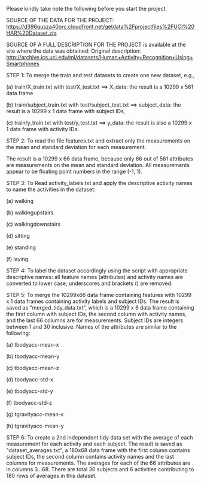 Please kindly take note the following before you start the project.

SOURCE OF THE DATA FOR THE PROJECT:
https://d396qusza40orc.cloudfront.net/getdata%2Fprojectfiles%2FUCI%20HAR%20Dataset.zip

SOURCE OF A FULL DESCRIPTION FOR THE PROJECT is available at the site where the data was obtained:
Original description: http://archive.ics.uci.edu/ml/datasets/Human+Activity+Recognition+Using+Smartphones


STEP 1: To merge the train and test datasets to create one new dataset, e.g.,

  (a) train/X_train.txt with test/X_test.txt ==> X_data: the result is a 10299 x 561 data frame

  (b) train/subject_train.txt with test/subject_test.txt ==> subject_data: the result is a 10299 x 1 data frame with subject IDs,

  (c) train/y_train.txt with test/y_test.txt ==> y_data: the result is also a 10299 x 1 data frame with activity IDs.

STEP 2: To read the file features.txt and extract only the measurements on the mean and standard deviation for each measurement.

The result is a 10299 x 66 data frame, because only 66 out of 561 attributes are measurements on the mean and standard deviation. All measurements appear to be floating point numbers in the range (-1, 1).

STEP 3: To Read activity_labels.txt and apply the descriptive activity names to name the activities in the dataset:

  (a) walking

  (b) walkingupstairs

  (c) walkingdownstairs

  (d) sitting

  (e) standing

  (f) laying

STEP 4: To label the dataset accordingly using the script with appropriate descriptive names: all feature names (attributes) and activity names are converted to lower case, underscores and brackets () are removed.

STEP 5: To merge the 10299x66 data frame containing features with 10299 x 1 data frames containing activity labels and subject IDs. The result is saved as "merged_tidy_data.txt", which is a 10299 x 6 data frame containing the first column with subject IDs, the second column with activity names, and the last 66 columns are for measurements. Subject IDs are integers between 1 and 30 inclusive. Names of the attributes are similar to the following:

  (a) tbodyacc-mean-x
  
  (b) tbodyacc-mean-y
  
  (c) tbodyacc-mean-z
  
  (d) tbodyacc-std-x
 
  (e) tbodyacc-std-y
  
  (f) tbodyacc-std-z

  (g) tgravityacc-mean-x
 
  (h) tgravityacc-mean-y

STEP 6: To create a 2nd independent tidy data set with the average of each measurement for each activity and each subject. The result is saved as "dataset_averages.txt", a 180x68 data frame with the first column contains subject IDs, the second column contains activity names and the last columns for measurements. The averages for each of the 66 attributes are in columns 3...68. There are total 30 subjects and 6 activities contributing to 180 rows of averages in this dataset.
